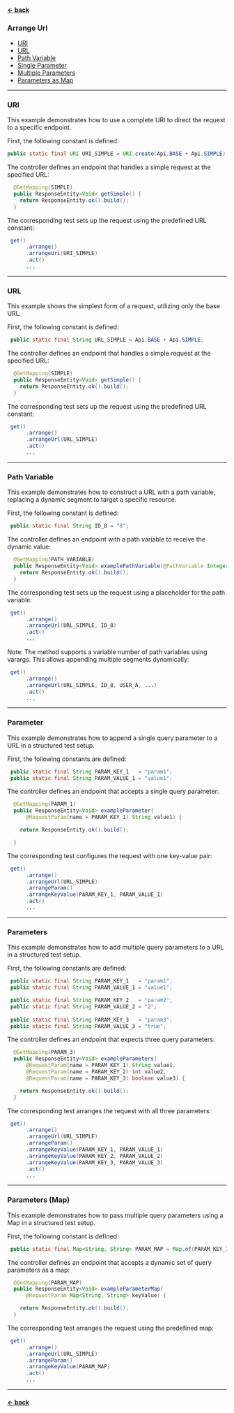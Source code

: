 #### [← back](../../README.md)

### Arrange Url

- [URI](#uri)
- [URL](#url)
- [Path Variable](#path-variable)
- [Single Parameter](#parameter)
- [Multiple Parameters](#parameter)
- [Parameters as Map](#parameters-map)

---

### URI

This example demonstrates how to use a complete URI to direct the request to a specific endpoint.

First, the following constant is defined:

``` java
public static final URI URI_SIMPLE = URI.create(Api.BASE + Api.SIMPLE);
```

The controller defines an endpoint that handles a simple request at the specified URL:

``` java
  @GetMapping(SIMPLE)
  public ResponseEntity<Void> getSimple() {
    return ResponseEntity.ok().build();
  }
```

The corresponding test sets up the request using the predefined URL constant:

``` java
 get()
      .arrange()
      .arrangeUri(URI_SIMPLE)
      .act()
      ...
```

---

### URL

This example shows the simplest form of a request, utilizing only the base URL.

First, the following constant is defined:

``` java
 public static final String URL_SIMPLE = Api.BASE + Api.SIMPLE;
```

The controller defines an endpoint that handles a simple request at the specified URL:

``` java
  @GetMapping(SIMPLE)
  public ResponseEntity<Void> getSimple() {
    return ResponseEntity.ok().build();
  }
```

The corresponding test sets up the request using the predefined URL constant:

``` java
 get()
      .arrange()
      .arrangeUrl(URL_SIMPLE)
      .act()
      ...
```

---

### Path Variable

This example demonstrates how to construct a URL with a path variable, replacing a dynamic segment
to target a specific resource.

First, the following constant is defined:

``` java
 public static final String ID_8 = "8";
```

The controller defines an endpoint with a path variable to receive the dynamic value:

``` java
  @GetMapping(PATH_VARIABLE)
  public ResponseEntity<Void> examplePathVariable(@PathVariable Integer id) {
    return ResponseEntity.ok().build();
  }
```

The corresponding test sets up the request using a placeholder for the path variable:

``` java
 get()
      .arrange()
      .arrangeUrl(URL_SIMPLE, ID_8)
      .act()
      ...
```

Note: The method supports a variable number of path variables using varargs. This allows appending
multiple segments dynamically:

``` java
 get()
      .arrange()
      .arrangeUrl(URL_SIMPLE, ID_8, USER_A, ...)
      .act()
      ...
```

---

### Parameter

This example demonstrates how to append a single query parameter to a URL in a structured test
setup.

First, the following constants are defined:

``` java
 public static final String PARAM_KEY_1   = "param1";
 public static final String PARAM_VALUE_1 = "value1";
```

The controller defines an endpoint that accepts a single query parameter:

``` java
  @GetMapping(PARAM_1)
  public ResponseEntity<Void> exampleParameter(
      @RequestParam(name = PARAM_KEY_1) String value1) {

    return ResponseEntity.ok().build();

  }
```

The corresponding test configures the request with one key-value pair:

``` java
 get()
      .arrange()
      .arrangeUrl(URL_SIMPLE)
      .arrangeParam()
      .arrangeKeyValue(PARAM_KEY_1, PARAM_VALUE_1)
      .act()
      ...
```

---

### Parameters

This example demonstrates how to add multiple query parameters to a URL in a structured test setup.

First, the following constants are defined:

``` java
 public static final String PARAM_KEY_1   = "param1";
 public static final String PARAM_VALUE_1 = "value1";

 public static final String PARAM_KEY_2   = "param2";
 public static final String PARAM_VALUE_2 = "2";
 
 public static final String PARAM_KEY_3   = "param3";
 public static final String PARAM_VALUE_3 = "true";
```

The controller defines an endpoint that expects three query parameters:

``` java
  @GetMapping(PARAM_3)
  public ResponseEntity<Void> exampleParameters(
      @RequestParam(name = PARAM_KEY_1) String value1,
      @RequestParam(name = PARAM_KEY_2) int value2,
      @RequestParam(name = PARAM_KEY_3) boolean value3) {

    return ResponseEntity.ok().build();
  }
```

The corresponding test arranges the request with all three parameters:

``` java
 get()
      .arrange()
      .arrangeUrl(URL_SIMPLE)
      .arrangeParam()
      .arrangeKeyValue(PARAM_KEY_1, PARAM_VALUE_1)
      .arrangeKeyValue(PARAM_KEY_2, PARAM_VALUE_2)
      .arrangeKeyValue(PARAM_KEY_3, PARAM_VALUE_3)
      .act()
      ...
```

---

### Parameters (Map)

This example demonstrates how to pass multiple query parameters using a Map in a structured test
setup.

First, the following constant is defined:

``` java
 public static final Map<String, String> PARAM_MAP = Map.of(PARAM_KEY_1, PARAM_VALUE_1);
```

The controller defines an endpoint that accepts a dynamic set of query parameters as a map:

``` java 
  @GetMapping(PARAM_MAP)
  public ResponseEntity<Void> exampleParameterMap(
      @RequestParam Map<String, String> keyValue) {

    return ResponseEntity.ok().build();
  }

```

The corresponding test arranges the request using the predefined map:

``` java
 get()
      .arrange()
      .arrangeUrl(URL_SIMPLE)
      .arrangeParam()
      .arrangeKeyValue(PARAM_MAP)
      .act()
      ...
```

---

#### [← back](../../README.md)